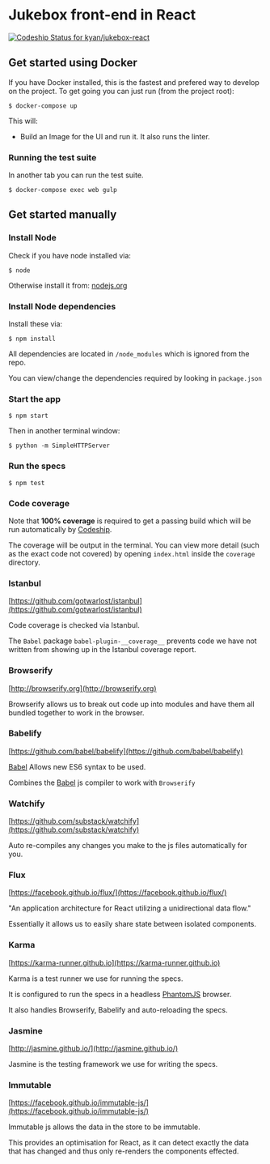 # Jukebox front-end in React

[![Codeship Status for kyan/jukebox-react](https://codeship.com/projects/48b19f90-0ae9-0134-60dd-223fae911045/status?branch=master)](https://codeship.com/projects/155708)

## Get started using Docker

If you have Docker installed, this is the fastest and prefered way to develop
on the project. To get going you can just run (from the project root):

`$ docker-compose up`

This will:

* Build an Image for the UI and run it. It also runs the linter.

### Running the test suite

In another tab you can run the test suite.

`$ docker-compose exec web gulp`

## Get started manually

### Install Node

Check if you have node installed via:

    $ node

Otherwise install it from: [nodejs.org](https://nodejs.org)

### Install Node dependencies

Install these via:

    $ npm install

All dependencies are located in `/node_modules` which is ignored from the repo.

You can view/change the dependencies required by looking in `package.json`

### Start the app

    $ npm start

Then in another terminal window:

    $ python -m SimpleHTTPServer

### Run the specs

    $ npm test

### Code coverage

Note that __100% coverage__ is required to get a passing build which will be run automatically by [Codeship](https://codeship.com).

The coverage will be output in the terminal. You can view more detail (such as the exact code not covered) by opening `index.html` inside the `coverage` directory.

### Istanbul

[https://github.com/gotwarlost/istanbul](https://github.com/gotwarlost/istanbul)

Code coverage is checked via Istanbul.

The `Babel` package `babel-plugin-__coverage__` prevents code we have not written from showing up in the Istanbul coverage report.

### Browserify

[http://browserify.org](http://browserify.org)

Browserify allows us to break out code up into modules and have them all bundled together to work in the browser.

### Babelify

[https://github.com/babel/babelify](https://github.com/babel/babelify)

[Babel](https://github.com/babel/babel) Allows new ES6 syntax to be used.

Combines the [Babel](https://github.com/babel/babel) js compiler to work with `Browserify`

### Watchify

[https://github.com/substack/watchify](https://github.com/substack/watchify)

Auto re-compiles any changes you make to the js files automatically for you.

### Flux

[https://facebook.github.io/flux/](https://facebook.github.io/flux/)

"An application architecture for React utilizing a unidirectional data flow."

Essentially it allows us to easily share state between isolated components.

### Karma

[https://karma-runner.github.io](https://karma-runner.github.io)

Karma is a test runner we use for running the specs.

It is configured to run the specs in a headless [PhantomJS](http://phantomjs.org/) browser.

It also handles Browserify, Babelify and auto-reloading the specs.

### Jasmine

[http://jasmine.github.io/](http://jasmine.github.io/)

Jasmine is the testing framework we use for writing the specs.

### Immutable

[https://facebook.github.io/immutable-js/](https://facebook.github.io/immutable-js/)

Immutable js allows the data in the store to be immutable.

This provides an optimisation for React, as it can detect exactly the data that
has changed and thus only re-renders the components effected.
